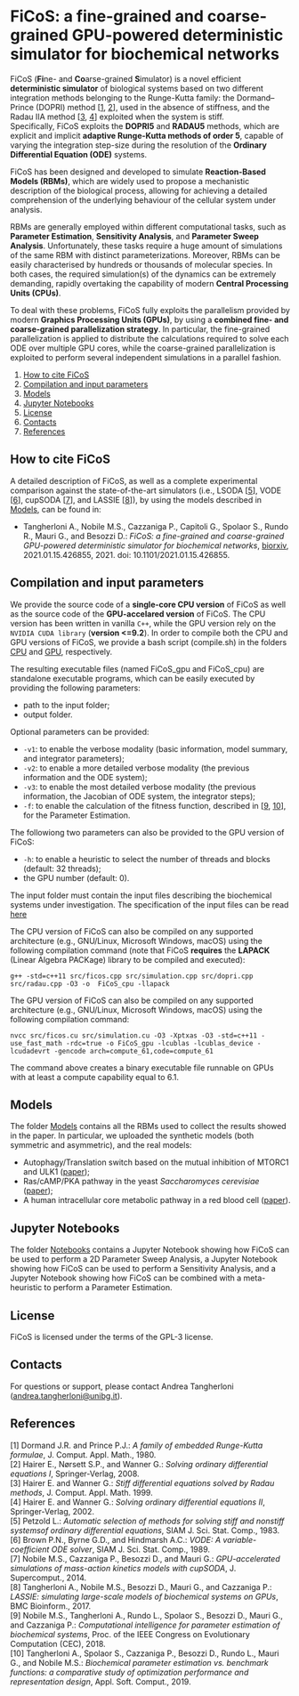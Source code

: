 # FiCoS: a fine-grained and coarse-grained GPU-powered deterministic simulator for biochemical networks

FiCoS (**Fi**ne- and **Co**arse-grained **S**imulator) is a novel efficient **deterministic simulator** of biological systems based on two different integration methods belonging to the Runge-Kutta family: the Dormand–Prince (DOPRI) method [[1](#1), [2](#2)], used in the absence of stiffness, and the Radau IIA method [[3](#3), [4](#4)] exploited when the system is stiff.\
Specifically, FiCoS exploits the **DOPRI5** and **RADAU5** methods, which are explicit and implicit **adaptive Runge-Kutta methods of order 5**, capable of varying the integration step-size during the resolution of the **Ordinary Differential Equation (ODE)** systems.

FiCoS has been designed and developed to simulate **Reaction-Based Models (RBMs)**, which are widely used to propose a mechanistic description of the biological process, allowing for achieving a detailed comprehension of the underlying behaviour of the cellular system under analysis.

RBMs are generally employed within different computational tasks, such as **Parameter Estimation**, **Sensitivity Analysis**, and **Parameter Sweep Analysis**. Unfortunately, these tasks require a huge amount of simulations of the same RBM with distinct parameterizations. Moreover,  RBMs can be easily characterised by hundreds or thousands of molecular species. In both cases, the required simulation(s) of the dynamics can be extremely demanding, rapidly overtaking the capability of modern **Central Processing Units (CPUs)**.

To deal with these problems, FiCoS fully exploits the parallelism provided by modern **Graphics Processing Units (GPUs)**, by using a **combined fine- and coarse-grained parallelization strategy**. In particular, the fine-grained parallelization is applied to distribute the calculations required to solve each ODE over multiple GPU cores, while the coarse-grained parallelization is exploited to perform several independent simulations in a parallel fashion.

  1. [How to cite FiCoS](#cite) 
  2. [Compilation and input parameters](#compInp)
  3. [Models](#models)
  4. [Jupyter Notebooks](#notebooks)
  5. [License](#lic)
  6. [Contacts](#cont)
  7. [References](#ref)

## <a name="cite"></a>How to cite FiCoS ##

A detailed description of FiCoS, as well as a complete experimental comparison against the state-of-the-art simulators (i.e., LSODA [[5](#5)], VODE [[6](#6)], cupSODA [[7](#7)], and LASSIE [[8](#8)]), by using the models described in [Models](#Models), can be found in:

- Tangherloni A., Nobile M.S., Cazzaniga P., Capitoli G., Spolaor S., Rundo R., Mauri G., and Besozzi D.: _FiCoS: a fine-grained and coarse-grained GPU-powered deterministic simulator for biochemical networks_, <a href="https://www.biorxiv.org/content/10.1101/2021.01.15.426855v3">biorxiv</a>, 2021.01.15.426855, 2021. doi: 10.1101/2021.01.15.426855.

## <a name="compInp"></a>Compilation and input parameters ##

We provide the source code of a **single-core CPU version** of FiCoS as well as the source code of the **GPU-accelared version** of FiCoS.
The CPU version has been written in vanilla `C++`, while the GPU version rely on the `NVIDIA CUDA library` (**version <=9.2**). 
In order to compile both the CPU and GPU versions of FiCoS, we provide a bash script (compile.sh) in the folders <a href="https://gitlab.com/andrea-tango/ficos/-/tree/master/CPU">CPU</a> and <a href="https://gitlab.com/andrea-tango/ficos/-/tree/master/GPU">GPU</a>, respectively.

The resulting executable files (named FiCoS_gpu and FiCoS_cpu) are standalone executable programs, which can be easily executed by providing the following parameters:

- path to the input folder;
- output folder.

Optional parameters can be provided:
- `-v1`: to enable the verbose modality (basic information, model summary, and integrator parameters);
- `-v2`: to enable a more detailed verbose modality (the previous information and the ODE system);
- `-v3`: to enable the most detailed verbose modality (the previous information, the Jacobian of ODE system, the integrator steps);
- `-f`: to enable the calculation of the fitness function, described in [[9](#9), [10](#10)], for the Parameter Estimation.

The followiong two parameters can also be provided to the GPU version of FiCoS:
- `-h`: to enable a heuristic to select the number of threads and blocks (default: 32 threads);
- the GPU number (default: 0).

The input folder must contain the input files describing the biochemical systems under investigation.
The specification of the input files can be read <a href="https://gitlab.com/andrea-tango/ficos/-/blob/master/InputFiles.pdf">here</a>

The CPU version of FiCoS can also be compiled on any supported architecture (e.g., GNU/Linux, Microsoft Windows, macOS) using the following compilation command (note that FiCoS **requires** the **LAPACK** (Linear Algebra PACKage) library to be compiled and executed):
```
g++ -std=c++11 src/ficos.cpp src/simulation.cpp src/dopri.cpp src/radau.cpp -O3 -o  FiCoS_cpu -llapack
```

The GPU version of FiCoS can also be compiled on any supported architecture (e.g., GNU/Linux, Microsoft Windows, macOS) using the following compilation command:
```
nvcc src/ficos.cu src/simulation.cu -O3 -Xptxas -O3 -std=c++11 -use_fast_math -rdc=true -o FiCoS_gpu -lcublas -lcublas_device -lcudadevrt -gencode arch=compute_61,code=compute_61
```
The command above creates a binary executable file runnable on GPUs with at least a compute capability equal to 6.1.

## <a name="models"></a>Models ##

The folder <a href="https://gitlab.com/andrea-tango/ficos/-/tree/master/Models">Models</a> contains all the RBMs used to collect the results showed in the paper. In particular, we uploaded the synthetic models (both symmetric and asymmetric), and the real models:
- Autophagy/Translation switch based on the mutual inhibition of MTORC1 and ULK1 (<a href="https://journals.plos.org/plosone/article?id=10.1371/journal.pone.0116550">paper</a>);
- Ras/cAMP/PKA pathway in the yeast _Saccharomyces cerevisiae_ (<a href="https://www.sciencedirect.com/science/article/abs/pii/S0168165607016380">paper</a>);
- A human intracellular core metabolic pathway in a red blood cell (<a href="https://link.springer.com/chapter/10.1007/978-3-030-34585-3_17">paper</a>).

## <a name="notebooks"></a>Jupyter Notebooks ##

The folder <a href="https://gitlab.com/andrea-tango/ficos/-/tree/master/Notebooks">Notebooks</a> contains a Jupyter Notebook showing how FiCoS can be used to perform a 2D Parameter Sweep Analysis, a Jupyter Notebook showing how FiCoS can be used to perform a Sensitivity Analysis, and a Jupyter Notebook showing how FiCoS can be combined with a meta-heuristic to perform a Parameter Estimation.

## <a name="lic"></a>License ##

FiCoS is licensed under the terms of the GPL-3 license.

## <a name="cont"></a>Contacts ##

For questions or support, please contact Andrea Tangherloni (<andrea.tangherloni@unibg.it>).

## <a name="ref"></a>References ##
[<a name="1"></a>1] Dormand J.R. and Prince P.J.: _A family of embedded Runge-Kutta formulae_, J. Comput. Appl. Math., 1980.\
[<a name="2"></a>2] Hairer E., Nørsett S.P., and Wanner G.: _Solving ordinary differential equations I_, Springer-Verlag, 2008.\
[<a name="3"></a>3] Hairer E. and Wanner G.: _Stiff differential equations solved by Radau methods_, J. Comput. Appl. Math. 1999.\
[<a name="4"></a>4] Hairer E. and Wanner G.: _Solving ordinary differential equations II_, Springer-Verlag, 2002.\
[<a name="5"></a>5] Petzold L.: _Automatic selection of methods for solving stiff and nonstiff systemsof ordinary differential equations_, SIAM J. Sci. Stat. Comp., 1983.\
[<a name="6"></a>6] Brown P.N., Byrne G.D., and Hindmarsh A.C.: _VODE: A variable-coefficient ODE solver_, SIAM J. Sci. Stat. Comp., 1989.\
[<a name="7"></a>7] Nobile M.S., Cazzaniga P., Besozzi D., and Mauri G.: _GPU-accelerated simulations of mass-action kinetics models with cupSODA_, J. Supercomput., 2014.\
[<a name="8"></a>8] Tangherloni A., Nobile M.S., Besozzi D., Mauri G., and Cazzaniga P.: _LASSIE: simulating large-scale models of biochemical systems on GPUs_, BMC Bioinform., 2017.\
[<a name="9"></a>9] Nobile M.S., Tangherloni A., Rundo L., Spolaor S., Besozzi D., Mauri G., and Cazzaniga P.: _Computational intelligence for parameter estimation of biochemical systems_, Proc. of the IEEE Congress on Evolutionary Computation (CEC), 2018.\
[<a name="10"></a>10] Tangherloni A., Spolaor S., Cazzaniga P., Besozzi D., Rundo L., Mauri G., and Nobile M.S.: _Biochemical parameter estimation vs. benchmark functions: a comparative study of optimization performance and representation design_, Appl. Soft. Comput., 2019.
